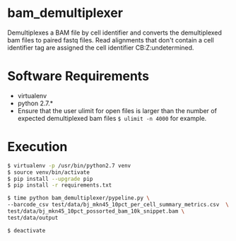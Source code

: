 # bam_demultiplexer

Demultiplexes a BAM file by cell identifier and converts the demultiplexed bam files to paired fastq files. Read alignments that don't contain a cell identifier tag are assigned the cell identifier CB:Z:undetermined.

# Software Requirements
- virtualenv
- python 2.7.*
- Ensure that the user ulimit for open files is larger than the number of expected demultiplexed bam files `$ ulimit -n 4000` for example. 


# Execution
```bash
$ virtualenv -p /usr/bin/python2.7 venv
$ source venv/bin/activate
$ pip install --upgrade pip
$ pip install -r requirements.txt

$ time python bam_demultiplexer/pypeline.py \
--barcode_csv test/data/bj_mkn45_10pct_per_cell_summary_metrics.csv  \
test/data/bj_mkn45_10pct_possorted_bam_10k_snippet.bam \
test/data/output

$ deactivate
```
